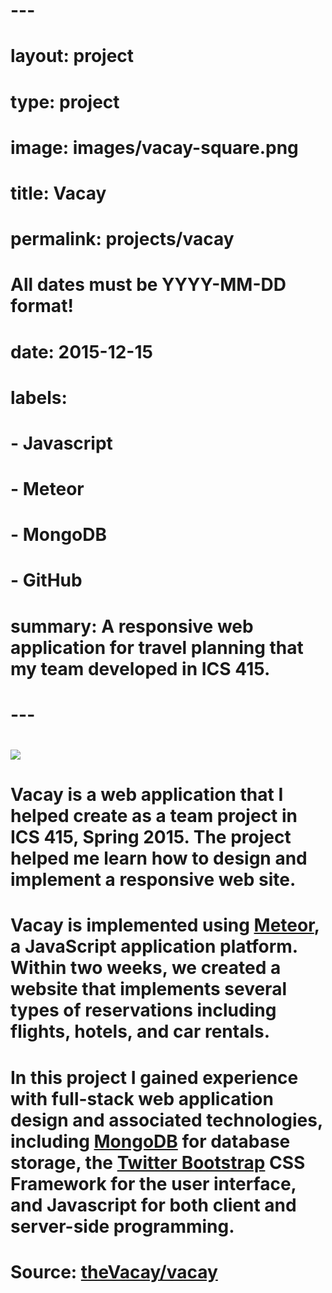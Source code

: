 # ---
# layout: project
# type: project
# image: images/vacay-square.png
# title: Vacay
# permalink: projects/vacay
# All dates must be YYYY-MM-DD format!
# date: 2015-12-15
# labels:
#   - Javascript
#  - Meteor
#  - MongoDB
#  - GitHub
# summary: A responsive web application for travel planning that my team developed in ICS 415.
# ---

# <img class="ui medium right floated rounded image" src="../images/vacay-home-page.png">

# Vacay is a web application that I helped create as a team project in ICS 415, Spring 2015. The project helped me learn how to design and implement a responsive web site.

# Vacay is implemented using [Meteor](http://meteor.com), a JavaScript application platform. Within two weeks, we created a website that implements several types of reservations including flights, hotels, and car rentals.

# In this project I gained experience with full-stack web application design and associated technologies, including [MongoDB](http://mongodb.com) for database storage, the [Twitter Bootstrap](http://getbootstrap.com/) CSS Framework for the user interface, and Javascript for both client and server-side programming. 
 
# Source: <a href="https://github.com/theVacay/vacay"><i class="large github icon"></i>theVacay/vacay</a>
